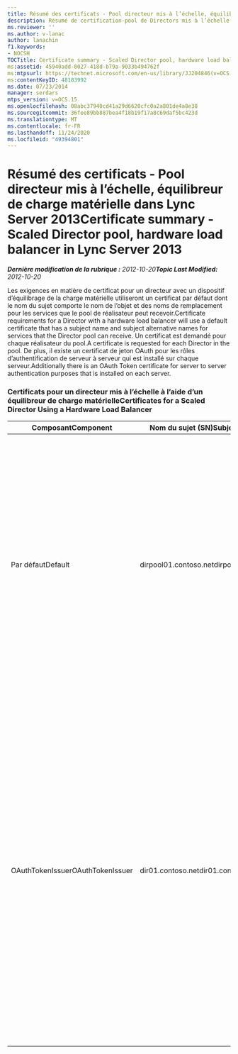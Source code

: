 ```yaml
---
title: Résumé des certificats - Pool directeur mis à l’échelle, équilibreur de charge matérielle
description: Résumé de certification-pool de Directors mis à l’échelle, équilibrage de charge matérielle.
ms.reviewer: ''
ms.author: v-lanac
author: lanachin
f1.keywords:
- NOCSH
TOCTitle: Certificate summary - Scaled Director pool, hardware load balancer
ms:assetid: 45940add-8027-418d-b79a-9033b494762f
ms:mtpsurl: https://technet.microsoft.com/en-us/library/JJ204846(v=OCS.15)
ms:contentKeyID: 48183992
ms.date: 07/23/2014
manager: serdars
mtps_version: v=OCS.15
ms.openlocfilehash: 08abc37940cd41a29d6620cfc0a2a801de4a8e38
ms.sourcegitcommit: 36fee89bb887bea4f18b19f17a8c69daf5bc423d
ms.translationtype: MT
ms.contentlocale: fr-FR
ms.lasthandoff: 11/24/2020
ms.locfileid: "49394801"
---
```

# <a name="certificate-summary---scaled-director-pool-hardware-load-balancer-in-lync-server-2013"></a><span data-ttu-id="f5f79-103">Résumé des certificats - Pool directeur mis à l’échelle, équilibreur de charge matérielle dans Lync Server 2013</span><span class="sxs-lookup"><span data-stu-id="f5f79-103">Certificate summary - Scaled Director pool, hardware load balancer in Lync Server 2013</span></span>

<div data-xmlns="http://www.w3.org/1999/xhtml">

<div class="topic" data-xmlns="http://www.w3.org/1999/xhtml" data-msxsl="urn:schemas-microsoft-com:xslt" data-cs="https://msdn.microsoft.com/">

<div data-asp="https://msdn2.microsoft.com/asp">



</div>

<div id="mainSection">

<div id="mainBody"><span data-ttu-id="f5f79-104">

<span> </span></span><span class="sxs-lookup"><span data-stu-id="f5f79-104">

<span> </span></span></span>

<span data-ttu-id="f5f79-105">_**Dernière modification de la rubrique :** 2012-10-20_</span><span class="sxs-lookup"><span data-stu-id="f5f79-105">_**Topic Last Modified:** 2012-10-20_</span></span>

<span data-ttu-id="f5f79-106">Les exigences en matière de certificat pour un directeur avec un dispositif d’équilibrage de la charge matérielle utiliseront un certificat par défaut dont le nom du sujet comporte le nom de l’objet et des noms de remplacement pour les services que le pool de réalisateur peut recevoir.</span><span class="sxs-lookup"><span data-stu-id="f5f79-106">Certificate requirements for a Director with a hardware load balancer will use a default certificate that has a subject name and subject alternative names for services that the Director pool can receive.</span></span> <span data-ttu-id="f5f79-107">Un certificat est demandé pour chaque réalisateur du pool.</span><span class="sxs-lookup"><span data-stu-id="f5f79-107">A certificate is requested for each Director in the pool.</span></span> <span data-ttu-id="f5f79-108">De plus, il existe un certificat de jeton OAuth pour les rôles d’authentification de serveur à serveur qui est installé sur chaque serveur.</span><span class="sxs-lookup"><span data-stu-id="f5f79-108">Additionally there is an OAuth Token certificate for server to server authentication purposes that is installed on each server.</span></span>

### <a name="certificates-for-a-scaled-director-using-a-hardware-load-balancer"></a><span data-ttu-id="f5f79-109">Certificats pour un directeur mis à l’échelle à l’aide d’un équilibreur de charge matérielle</span><span class="sxs-lookup"><span data-stu-id="f5f79-109">Certificates for a Scaled Director Using a Hardware Load Balancer</span></span>

<table>
<colgroup>
<col style="width: 25%" />
<col style="width: 25%" />
<col style="width: 25%" />
<col style="width: 25%" />
</colgroup>
<thead>
<tr class="header">
<th><span data-ttu-id="f5f79-110">Composant</span><span class="sxs-lookup"><span data-stu-id="f5f79-110">Component</span></span></th>
<th><span data-ttu-id="f5f79-111">Nom du sujet (SN)</span><span class="sxs-lookup"><span data-stu-id="f5f79-111">Subject name (SN)</span></span></th>
<th><span data-ttu-id="f5f79-112">Autres noms d’objet (SAN)</span><span class="sxs-lookup"><span data-stu-id="f5f79-112">Subject alternative names (SAN)</span></span></th>
<th><span data-ttu-id="f5f79-113">Commentaires</span><span class="sxs-lookup"><span data-stu-id="f5f79-113">Comments</span></span></th>
</tr>
</thead>
<tbody>
<tr class="odd">
<td><p><span data-ttu-id="f5f79-114">Par défaut</span><span class="sxs-lookup"><span data-stu-id="f5f79-114">Default</span></span></p></td>
<td><p><span data-ttu-id="f5f79-115">dirpool01.contoso.net</span><span class="sxs-lookup"><span data-stu-id="f5f79-115">dirpool01.contoso.net</span></span></p></td>
<td><p><span data-ttu-id="f5f79-116">dirpool01.contoso.net</span><span class="sxs-lookup"><span data-stu-id="f5f79-116">dirpool01.contoso.net</span></span></p>
<p><span data-ttu-id="f5f79-117">dir01.contoso.net</span><span class="sxs-lookup"><span data-stu-id="f5f79-117">dir01.contoso.net</span></span></p>
<p><span data-ttu-id="f5f79-118">dialin.contoso.com</span><span class="sxs-lookup"><span data-stu-id="f5f79-118">dialin.contoso.com</span></span></p>
<p><span data-ttu-id="f5f79-119">meet.contoso.com</span><span class="sxs-lookup"><span data-stu-id="f5f79-119">meet.contoso.com</span></span></p>
<p><span data-ttu-id="f5f79-120">lyncdiscoverinternal.contoso.com</span><span class="sxs-lookup"><span data-stu-id="f5f79-120">lyncdiscoverinternal.contoso.com</span></span></p>
<p><span data-ttu-id="f5f79-121">lyncdiscover.contoso.com</span><span class="sxs-lookup"><span data-stu-id="f5f79-121">lyncdiscover.contoso.com</span></span></p>
<p><span data-ttu-id="f5f79-122">(Facultatif) \*. contoso.com</span><span class="sxs-lookup"><span data-stu-id="f5f79-122">(Optionally) \*.contoso.com</span></span></p></td>
<td><p><span data-ttu-id="f5f79-123">Les certificats de réalisateur peuvent être demandés auprès d’une autorité de certification (CA) gérée en interne ou auprès d’une autorité de certification publique.</span><span class="sxs-lookup"><span data-stu-id="f5f79-123">Director certificates can be requested from either an internally managed certification authority (CA) or from a public CA.</span></span></p>
<p><span data-ttu-id="f5f79-124">Le directeur répond aux requêtes du proxy inverse dans le périmètre ou du serveur Edge.</span><span class="sxs-lookup"><span data-stu-id="f5f79-124">The Director responds to requests from the reverse proxy in the perimeter or from the Edge Server.</span></span></p>
<p><span data-ttu-id="f5f79-125">Ou une entrée de caractère générique pour les URL simples</span><span class="sxs-lookup"><span data-stu-id="f5f79-125">Or, a wildcard entry for the simple URLs</span></span></p></td>
</tr>
<tr class="even">
<td><p><span data-ttu-id="f5f79-126">OAuthTokenIssuer</span><span class="sxs-lookup"><span data-stu-id="f5f79-126">OAuthTokenIssuer</span></span></p></td>
<td><p><span data-ttu-id="f5f79-127">dir01.contoso.net</span><span class="sxs-lookup"><span data-stu-id="f5f79-127">dir01.contoso.net</span></span></p></td>
<td><p><span data-ttu-id="f5f79-128">Aucune entrée</span><span class="sxs-lookup"><span data-stu-id="f5f79-128">No Entry</span></span></p></td>
<td>


> [!IMPORTANT]
> <span data-ttu-id="f5f79-129">Notez que la longueur de la clé minimum est de 1024, mais vous pouvez recevoir un avertissement indiquant que la longueur de la clé minimum recommandée est 2048 bits.</span><span class="sxs-lookup"><span data-stu-id="f5f79-129">Note that the minimum key length is 1024, but you may receive a warning that the minimum recommended key length is 2048 bits.</span></span>


<p><span data-ttu-id="f5f79-130">Le certificat OAuthTokenIssuer est un certificat à usage unique qui permet d’authentifier des serveurs dans un environnement à grande échelle et qui peut être demandé auprès d’une autorité de certification interne ou d’une autorité de certification publique.</span><span class="sxs-lookup"><span data-stu-id="f5f79-130">The OAuthTokenIssuer certificate is a single-purpose certificate for the purpose of authenticating servers in a large-scale environment, and can be requested from an internal CA or from a public CA.</span></span> <span data-ttu-id="f5f79-131">Le certificat est requis.</span><span class="sxs-lookup"><span data-stu-id="f5f79-131">The certificate is required.</span></span></p><span data-ttu-id="f5f79-132"></td>
</tr>
</tbody>
</table>


</div>

<span> </span>

</div>

</div>

</span><span class="sxs-lookup"><span data-stu-id="f5f79-132"></td>
</tr>
</tbody>
</table>


</div>

<span> </span>

</div>

</div>

</span></span></div>

